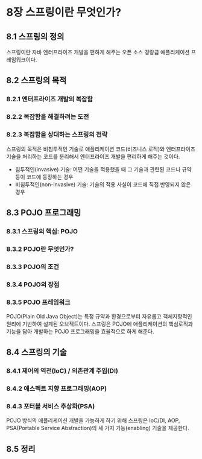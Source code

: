 # 8장 스프링이란 무엇인가?
## 8.1   스프링의 정의

스프링이란 자바 엔터프라이즈 개발을 편하게 해주는 오픈 소스 경량급 애플리케이션 프레임워크이다.

## 8.2   스프링의 목적
### 8.2.1 엔터프라이즈 개발의 복잡함
### 8.2.2 복잡함을 해결하려는 도전
### 8.2.3 복잡함을 상대하는 스프링의 전략

스프링의 목적은 비침투적인 기술로 애플리케이션 코드(비즈니스 로직)와 엔터프라이즈 기술을 처리하는 코드를 분리해서 엔터프라이즈 개발을 편리하게 해주는 것이다.

* 침투적인(invasive) 기술: 어떤 기술을 적용했을 때 그 기술과 관련된 코드나 규약 등이 코드에 등장하는 경우
* 비침투적인(non-invasive) 기술: 기술의 적용 사실이 코드에 직접 반영되지 않은 경우

## 8.3   POJO 프로그래밍
### 8.3.1 스프링의 핵심: POJO
### 8.3.2 POJO란 무엇인가?
### 8.3.3 POJO의 조건
### 8.3.4 POJO의 장점
### 8.3.5 POJO 프레임워크

POJO(Plain Old Java Object)는 특정 규약과 환경으로부터 자유롭고 객체지향적인 원리에 기반하여 설계된 오브젝트이다.
스프링은 POJO에 애플리케이션의 핵심로직과 기능을 담아 개발하는 POJO 프로그래밍을 효율적으로 하게 해준다.

## 8.4   스프링의 기술
### 8.4.1 제어의 역전(IoC) / 의존관계 주입(DI)
### 8.4.2 애스펙트 지향 프로그래밍(AOP)
### 8.4.3 포터블 서비스 추상화(PSA)

POJO 방식의 애플리케이션 개발을 가능하게 하기 위해 스프링은 IoC/DI, AOP, PSA(Portable Service Abstraction)의 세 가지 가능(enabling) 기술을 제공한다.

## 8.5   정리
